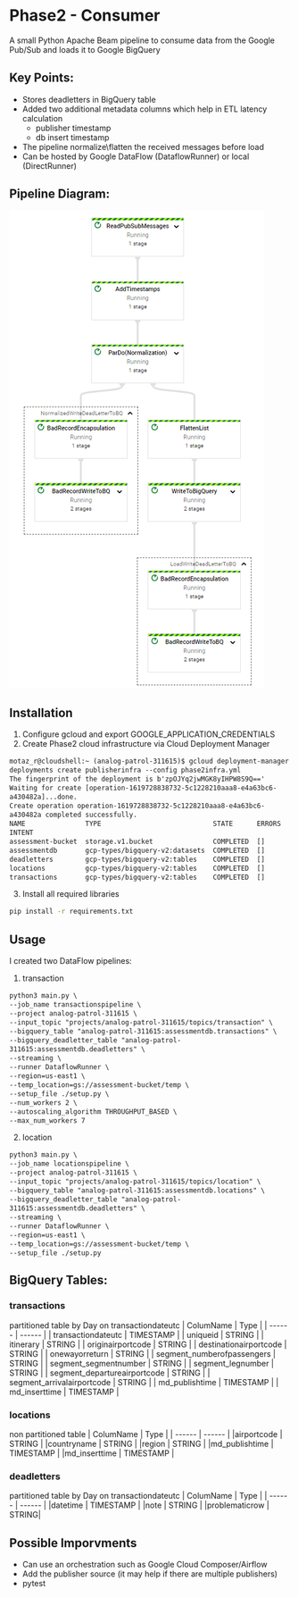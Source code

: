 # Phase2 - Consumer

A small Python Apache Beam  pipeline to consume data from the Google Pub/Sub and loads it to Google BigQuery

## Key Points:
- Stores deadletters in BigQuery table
- Added two additional metadata columns which help in ETL latency calculation
    * publisher timestamp
    * db insert timestamp
- The pipeline normalize\flatten the received messages before load
- Can be hosted by Google DataFlow (DataflowRunner) or local (DirectRunner)

## Pipeline Diagram:
![ArchitectureDiagram](images/PipelineDiagram.png)


## Installation

1. Configure gcloud and export GOOGLE_APPLICATION_CREDENTIALS
2. Create Phase2 cloud infrastructure via Cloud Deployment Manager
```
motaz_r@cloudshell:~ (analog-patrol-311615)$ gcloud deployment-manager deployments create publisherinfra --config phase2infra.yml
The fingerprint of the deployment is b'zpOJYq2jwMGK8yIHPW8S9Q=='
Waiting for create [operation-1619728838732-5c1228210aaa8-e4a63bc6-a430482a]...done.
Create operation operation-1619728838732-5c1228210aaa8-e4a63bc6-a430482a completed successfully.
NAME               TYPE                            STATE      ERRORS  INTENT
assessment-bucket  storage.v1.bucket               COMPLETED  []
assessmentdb       gcp-types/bigquery-v2:datasets  COMPLETED  []
deadletters        gcp-types/bigquery-v2:tables    COMPLETED  []
locations          gcp-types/bigquery-v2:tables    COMPLETED  []
transactions       gcp-types/bigquery-v2:tables    COMPLETED  []
```
3. Install all required libraries

```sh
pip install -r requirements.txt
```

## Usage
I created two DataFlow pipelines:
1. transaction
```
python3 main.py \
--job_name transactionspipeline \
--project analog-patrol-311615 \
--input_topic "projects/analog-patrol-311615/topics/transaction" \
--bigquery_table "analog-patrol-311615:assessmentdb.transactions" \
--bigquery_deadletter_table "analog-patrol-311615:assessmentdb.deadletters" \
--streaming \
--runner DataflowRunner \
--region=us-east1 \
--temp_location=gs://assessment-bucket/temp \
--setup_file ./setup.py \
--num_workers 2 \
--autoscaling_algorithm THROUGHPUT_BASED \
--max_num_workers 7
```
2. location
```
python3 main.py \
--job_name locationspipeline \
--project analog-patrol-311615 \
--input_topic "projects/analog-patrol-311615/topics/location" \
--bigquery_table "analog-patrol-311615:assessmentdb.locations" \
--bigquery_deadletter_table "analog-patrol-311615:assessmentdb.deadletters" \
--streaming \
--runner DataflowRunner \
--region=us-east1 \
--temp_location=gs://assessment-bucket/temp \
--setup_file ./setup.py
```

## BigQuery Tables:

### transactions
partitioned table by Day on transactiondateutc
| ColumName | Type |
| ------ | ------ |
| transactiondateutc | TIMESTAMP |
| uniqueid | STRING |
| itinerary | STRING |
| originairportcode | STRING |
| destinationairportcode | STRING |
| onewayorreturn | STRING |
| segment_numberofpassengers | STRING |
| segment_segmentnumber | STRING |
| segment_legnumber | STRING |
| segment_departureairportcode | STRING |
| segment_arrivalairportcode | STRING |
| md_publishtime | TIMESTAMP |
| md_inserttime | TIMESTAMP |

### locations
non partitioned table
| ColumName | Type |
| ------ | ------ |
|airportcode | STRING |
|countryname | STRING |
|region | STRING |
|md_publishtime | TIMESTAMP |
|md_inserttime | TIMESTAMP |

### deadletters
partitioned table by Day on transactiondateutc
| ColumName | Type |
| ------ | ------ |
|datetime | TIMESTAMP |
|note | STRING |
|problematicrow | STRING|


## Possible Imporvments
- Can use an orchestration such as Google Cloud Composer/Airflow
- Add the publisher source (it may help if there are multiple publishers)
- pytest
